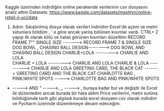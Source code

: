 Kaggle üzerinden indirdiğim online perakende verilerinin csv dosyasını analiz ettim
Datasets: https://www.kaggle.com/datasets/mashlyn/online-retail-ii-uci/data

1. Adım: Sıkıştırılmış dosya olarak verileri indiridim Excel'de açtım ve metni sütunlara böldüm , ' e göre ancak yanlış bölünen kısımlar vardı. CTRL+ Z yapıp ilk olarak kötü ve hatalı görünen kısımları düzelttim 
RECORD FRAME 7"" SINGLE SIZE ------->  RECORD FRAME 7 & SINGLE SIZE
DOG BOWL , CHASING BALL DESIGN--------> DOG BOWL AND CHASING BALL DESIGN
CHARLIE+LOLA ---------> CHARLIE AND LOLA   
CHARLIE + LOLA --------->  CHARLIE AND LOLA
CHARLIE & LOLA ----------> CHARLIE AND LOLA
GREETING CARD, THE BLACK CAT ------->  GREETING CARD AND THE BLACK CAT
CHARLOTTE BAG , PINK/WHITE SPOTS -----> CHARLOTTE BAG AND PINK/WHITE SPOTS
+ -----> AND
" ----->,
,, -----> ,
buraya kadar bul ve değiştir ile Excel ile düzenledim ancak burada bir hata aldım Price verilerini, metni sutüna böldüğümde tarih gibi algıladı burada excel dosyamı csv olarak indirdim ve
Pycharm üzerinde düzenlemeye devam edeceğim.
